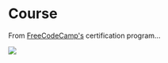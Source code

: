 # Course
From [FreeCodeCamp's](https://www.freecodecamp.org/learn/javascript-algorithms-and-data-structures-v8/) certification program...

[<img src="https://github.com/user-attachments/assets/b3f94b09-d048-4256-926f-528db22adf96">](https://www.freecodecamp.org/certification/MenlyCSE/javascript-algorithms-and-data-structures-v8)
